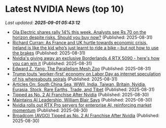 # Latest NVIDIA News (top 10)
_Last updated: **2025-09-01 05:43:12**_

- [Ola Electric shares rally 14% this week. Analysts see Rs 70 on the horizon despite risks. Should you buy now?](https://economictimes.indiatimes.com/markets/stocks/news/ola-electric-shares-rally-14-this-week-analysts-see-rs-70-on-the-horizon-despite-risks-should-you-buy-now/articleshow/123611121.cms) (Published: 2025-08-31)
- [Richard Curran: As France and UK hurtle towards economic crisis, Ireland is like the kid who’s just learnt to ride a bike – but not how to use the brakes](https://www.independent.ie/opinion/comment/richard-curran-as-france-and-uk-hurtle-towards-economic-crisis-ireland-is-like-the-kid-whos-just-learnt-to-ride-a-bike-but-not-how-to-use-the-brakes/a1622963094.html) (Published: 2025-08-31)
- [Nvidia's giving away an exclusive Borderlands 4 RTX 5090 - here's how you can win it](https://www.xda-developers.com/borderlands-4-rtx-5090-contest/) (Published: 2025-08-31)
- [Edward Z. Yang: The Parallelism Mesh Zoo](http://blog.ezyang.com/2025/08/the-parallelism-mesh-zoo/) (Published: 2025-08-31)
- [Trump touts ‘worker-first’ economy on Labor Day as internet speculation of his whereabouts spirals](https://www.foxnews.com/politics/trump-touts-worker-first-economy-labor-day-internet-speculation-his-whereabouts-spirals) (Published: 2025-08-31)
- [Articles On: South China Sea, WWII, India, Taiwan, Britain, Nvidia, Eurasia, Stock, Rare Earths, Trade, and Tibet](https://www.hoover.org/research/articles-south-china-sea-wwii-india-taiwan-britain-nvidia-eurasia-stock-rare-earths-trade) (Published: 2025-08-31)
- [Tipped as No. 2 AI Franchise After Nvidia](https://biztoc.com/x/16c3855b7a8ce289) (Published: 2025-08-30)
- [Maintains AI Leadership, William Blair Says](https://biztoc.com/x/7f86ac542dcdda57) (Published: 2025-08-30)
- [Nvidia rolls out RTX Pro servers for enterprise AI, reinforcing market momentum](https://www.digitimes.com/news/a20250829PD220/nvidia-rtx-demand-2025-ai-server.html) (Published: 2025-08-30)
- [Broadcom (AVGO) Tipped as No. 2 AI Franchise After Nvidia](https://finance.yahoo.com/news/broadcom-avgo-tipped-no-2-234119955.html) (Published: 2025-08-30)
